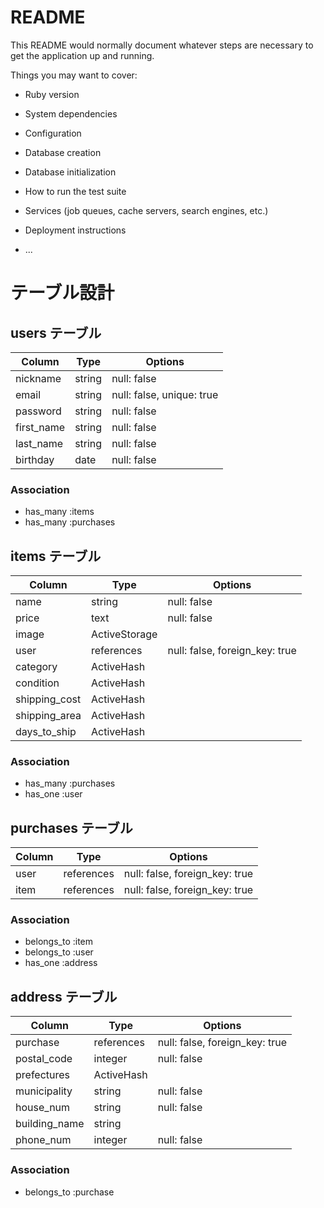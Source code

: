 # README

This README would normally document whatever steps are necessary to get the
application up and running.

Things you may want to cover:

* Ruby version

* System dependencies

* Configuration

* Database creation

* Database initialization

* How to run the test suite

* Services (job queues, cache servers, search engines, etc.)

* Deployment instructions

* ...

# テーブル設計

## users テーブル

| Column     | Type   | Options                   |
| ---------- | ------ | ------------------------- |
| nickname   | string | null: false               |
| email      | string | null: false, unique: true |
| password   | string | null: false               |
| first_name | string | null: false               |
| last_name  | string | null: false               |
| birthday   | date   | null: false               |

### Association

- has_many :items
- has_many :purchases

## items テーブル

| Column        | Type          | Options                        |
| ------------- | ------------- | ------------------------------ |
| name          | string        | null: false                    |
| price         | text          | null: false                    |
| image         | ActiveStorage |                                |
| user          | references    | null: false, foreign_key: true |
| category      | ActiveHash    |                                |
| condition     | ActiveHash    |                                |
| shipping_cost | ActiveHash    |                                |
| shipping_area | ActiveHash    |                                |
| days_to_ship  | ActiveHash    |                                |

### Association

- has_many   :purchases
- has_one    :user

## purchases テーブル

| Column      | Type       | Options                        |
| ----------- | ---------- | ------------------------------ |
| user        | references | null: false, foreign_key: true |
| item        | references | null: false, foreign_key: true |

### Association

- belongs_to :item
- belongs_to :user
- has_one    :address

## address テーブル

| Column        | Type       | Options                        |
| ------------- | ---------- | ------------------------------ |
| purchase      | references | null: false, foreign_key: true |
| postal_code   | integer    | null: false                    |
| prefectures   | ActiveHash |                                |
| municipality  | string     | null: false                    |
| house_num     | string     | null: false                    |
| building_name | string     |                                |
| phone_num     | integer    | null: false                    |

### Association

- belongs_to :purchase

